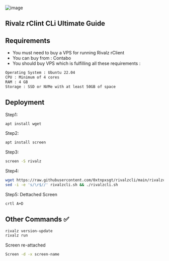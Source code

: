 ![image](https://github.com/user-attachments/assets/65610873-681b-4d74-b9ff-05c1209ddd6f)

## Rivalz rClint CLi Ultimate Guide 
 
## Requirements


- You must need to buy a VPS for running Rivalz rClient
- You can buy from : Contabo
- You should buy VPS which is fulfilling all these requirements : 
```bash
Operating System : Ubuntu 22.04
CPU : Minimum of 4 cores
RAM : 4 GB
Storage : SSD or NVMe with at least 50GB of space
```

## Deployment 
Step1: 
```bash
apt install wget 
```

Step2: 
```bash
apt install screen
```

Step3: 
```bash
screen -S rivalz
```

Step4:
```bash
wget https://raw.githubusercontent.com/0xtnpxsgt/rivalzcli/main/rivalzcli.sh && chmod +x rivalzcli.sh && 
sed -i -e 's/\r$//' rivalzcli.sh && ./rivalzcli.sh
```
Step5: Dettached Screen
```bash
crtl A+D
```

## Other Commands ✅

```bash
rivalz version-update 
rivalz run
```

Screen re-attached
```bash
Screen -d -x screen-name
```
